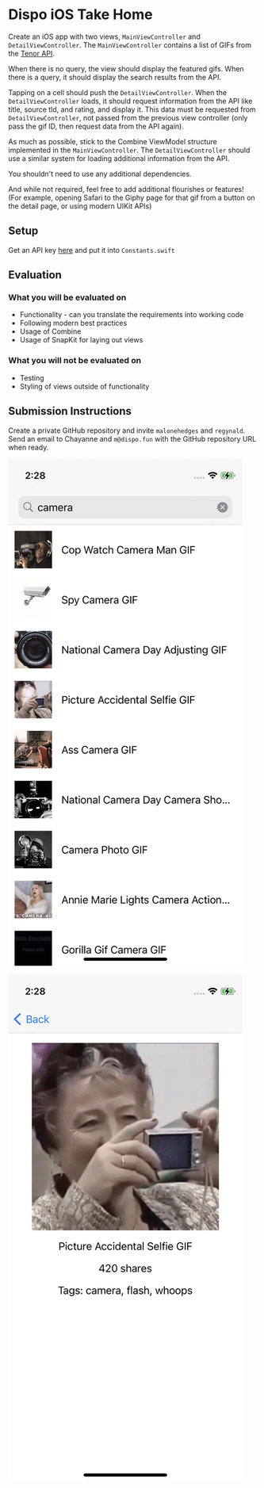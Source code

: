# Dispo iOS Take Home

Create an iOS app with two views, `MainViewController` and `DetailViewController`. The `MainViewController` contains a list of GIFs from the [Tenor API](https://tenor.com/gifapi/documentation).

When there is no query, the view should display the featured gifs. When there is a query, it should display the search results from the API.

Tapping on a cell should push the `DetailViewController`. When the `DetailViewController` loads, it should request information from the API like title, source tld, and rating, and display it. This data must be requested from `DetailViewController`, not passed from the previous view controller (only pass the gif ID, then request data from the API again).

As much as possible, stick to the Combine ViewModel structure implemented in the `MainViewController`. The `DetailViewController` should use a similar system for loading additional information from the API.

You shouldn't need to use any additional dependencies.

And while not required, feel free to add additional flourishes or features! (For example, opening Safari to the Giphy page for that gif from a button on the detail page, or using modern UIKit APIs)

## Setup

Get an API key [here](https://tenor.com/developer/keyregistration) and put it into `Constants.swift`

## Evaluation

### What you will be evaluated on

- Functionality - can you translate the requirements into working code
- Following modern best practices
- Usage of Combine
- Usage of SnapKit for laying out views

### What you will not be evaluated on

- Testing
- Styling of views outside of functionality

## Submission Instructions

Create a private GitHub repository and invite `malonehedges` and `regynald`. Send an email to Chayanne and `m@dispo.fun` with the GitHub repository URL when ready.

![Main View](assets/main-view.png)

![Detail View](assets/detail-view.png)
